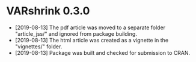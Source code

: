 # VARshrink 0.3.0
* [2019-08-13] The pdf article was moved to a separate folder "article_jss/" and ignored from package building. 
* [2019-08-13] The html article was created as a vignette in the "vignettes/" folder. 
* [2019-08-13] Package was built and checked for submission to CRAN.
